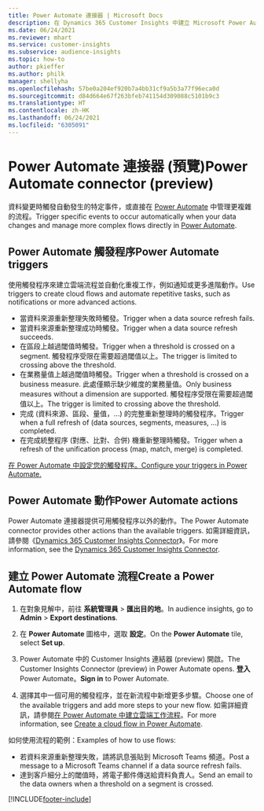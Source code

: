 ```yaml
---
title: Power Automate 連接器 | Microsoft Docs
description: 在 Dynamics 365 Customer Insights 中建立 Microsoft Power Automate 的流程。
ms.date: 06/24/2021
ms.reviewer: mhart
ms.service: customer-insights
ms.subservice: audience-insights
ms.topic: how-to
author: pkieffer
ms.author: philk
manager: shellyha
ms.openlocfilehash: 57be0a204ef920b7a4bb31cf9a5b3a77f96eca0d
ms.sourcegitcommit: d84d664e67f263bfeb741154d309088c5101b9c3
ms.translationtype: HT
ms.contentlocale: zh-HK
ms.lasthandoff: 06/24/2021
ms.locfileid: "6305091"
---
```

# <a name="power-automate-connector-preview"></a><span data-ttu-id="40242-103">Power Automate 連接器 (預覽)</span><span class="sxs-lookup"><span data-stu-id="40242-103">Power Automate connector (preview)</span></span>

<span data-ttu-id="40242-104">資料變更時觸發自動發生的特定事件，或直接在 [Power Automate](https://flow.microsoft.com/) 中管理更複雜的流程。</span><span class="sxs-lookup"><span data-stu-id="40242-104">Trigger specific events to occur automatically when your data changes and manage more complex flows directly in [Power Automate](https://flow.microsoft.com/).</span></span>

## <a name="power-automate-triggers"></a><span data-ttu-id="40242-105">Power Automate 觸發程序</span><span class="sxs-lookup"><span data-stu-id="40242-105">Power Automate triggers</span></span>

<span data-ttu-id="40242-106">使用觸發程序來建立雲端流程並自動化重複工作，例如通知或更多進階動作。</span><span class="sxs-lookup"><span data-stu-id="40242-106">Use triggers to create cloud flows and automate repetitive tasks, such as notifications or more advanced actions.</span></span> 

- <span data-ttu-id="40242-107">當資料來源重新整理失敗時觸發。</span><span class="sxs-lookup"><span data-stu-id="40242-107">Trigger when a data source refresh fails.</span></span> 
- <span data-ttu-id="40242-108">當資料來源重新整理成功時觸發。</span><span class="sxs-lookup"><span data-stu-id="40242-108">Trigger when a data source refresh succeeds.</span></span>
- <span data-ttu-id="40242-109">在區段上越過閾值時觸發。</span><span class="sxs-lookup"><span data-stu-id="40242-109">Trigger when a threshold is crossed on a segment.</span></span> <span data-ttu-id="40242-110">觸發程序受限在需要超過閾值以上。</span><span class="sxs-lookup"><span data-stu-id="40242-110">The trigger is limited to crossing above the threshold.</span></span>
- <span data-ttu-id="40242-111">在業務量值上越過閾值時觸發。</span><span class="sxs-lookup"><span data-stu-id="40242-111">Trigger when a threshold is crossed on a business measure.</span></span> <span data-ttu-id="40242-112">此處僅顯示缺少維度的業務量值。</span><span class="sxs-lookup"><span data-stu-id="40242-112">Only business measures without a dimension are supported.</span></span> <span data-ttu-id="40242-113">觸發程序受限在需要超過閾值以上。</span><span class="sxs-lookup"><span data-stu-id="40242-113">The trigger is limited to crossing above the threshold.</span></span>
- <span data-ttu-id="40242-114">完成 (資料來源、區段、量值，...) 的完整重新整理時的觸發程序。</span><span class="sxs-lookup"><span data-stu-id="40242-114">Trigger when a full refresh of (data sources, segments, measures, ...) is completed.</span></span>
- <span data-ttu-id="40242-115">在完成統整程序 (對應、比對、合併) 機重新整理時觸發。</span><span class="sxs-lookup"><span data-stu-id="40242-115">Trigger when a refresh of the unification process (map, match, merge) is completed.</span></span>

[<span data-ttu-id="40242-116">在 Power Automate 中設定您的觸發程序。</span><span class="sxs-lookup"><span data-stu-id="40242-116">Configure your triggers in Power Automate.</span></span>](https://flow.microsoft.com/connectors/shared_customerinsights/dynamics-365-customer-insights-connector/)

## <a name="power-automate-actions"></a><span data-ttu-id="40242-117">Power Automate 動作</span><span class="sxs-lookup"><span data-stu-id="40242-117">Power Automate actions</span></span>

<span data-ttu-id="40242-118">Power Automate 連接器提供可用觸發程序以外的動作。</span><span class="sxs-lookup"><span data-stu-id="40242-118">The Power Automate connector provides other actions than the available triggers.</span></span> <span data-ttu-id="40242-119">如需詳細資訊，請參閱《[Dynamics 365 Customer Insights Connector](/connectors/customerinsights/)》。</span><span class="sxs-lookup"><span data-stu-id="40242-119">For more information, see the [Dynamics 365 Customer Insights Connector](/connectors/customerinsights/).</span></span>

## <a name="create-a-power-automate-flow"></a><span data-ttu-id="40242-120">建立 Power Automate 流程</span><span class="sxs-lookup"><span data-stu-id="40242-120">Create a Power Automate flow</span></span>

1. <span data-ttu-id="40242-121">在對象見解中，前往 **系統管理員** > **匯出目的地**。</span><span class="sxs-lookup"><span data-stu-id="40242-121">In audience insights, go to **Admin** > **Export destinations**.</span></span>

1. <span data-ttu-id="40242-122">在 **Power Automate** 圖格中，選取 **設定**。</span><span class="sxs-lookup"><span data-stu-id="40242-122">On the **Power Automate** tile, select **Set up**.</span></span>

1. <span data-ttu-id="40242-123">Power Automate 中的 Customer Insights 連結器 (preview) 開啟。</span><span class="sxs-lookup"><span data-stu-id="40242-123">The Customer Insights Connector (preview) in Power Automate opens.</span></span> <span data-ttu-id="40242-124">**登入** Power Automate。</span><span class="sxs-lookup"><span data-stu-id="40242-124">**Sign in** to Power Automate.</span></span>

1. <span data-ttu-id="40242-125">選擇其中一個可用的觸發程序，並在新流程中新增更多步驟。</span><span class="sxs-lookup"><span data-stu-id="40242-125">Choose one of the available triggers and add more steps to your new flow.</span></span> <span data-ttu-id="40242-126">如需詳細資訊，請參閱[在 Power Automate 中建立雲端工作流程](/power-automate/get-started-logic-flow)。</span><span class="sxs-lookup"><span data-stu-id="40242-126">For more information, see [Create a cloud flow in Power Automate](/power-automate/get-started-logic-flow).</span></span>

<span data-ttu-id="40242-127">如何使用流程的範例：</span><span class="sxs-lookup"><span data-stu-id="40242-127">Examples of how to use flows:</span></span> 
- <span data-ttu-id="40242-128">若資料來源重新整理失敗，請將訊息張貼到 Microsoft Teams 頻道。</span><span class="sxs-lookup"><span data-stu-id="40242-128">Post a message to a Microsoft Teams channel if a data source refresh fails.</span></span> 
- <span data-ttu-id="40242-129">達到客戶細分上的閾值時，將電子郵件傳送給資料負責人。</span><span class="sxs-lookup"><span data-stu-id="40242-129">Send an email to the data owners when a threshold on a segment is crossed.</span></span>



[!INCLUDE[footer-include](../includes/footer-banner.md)]
